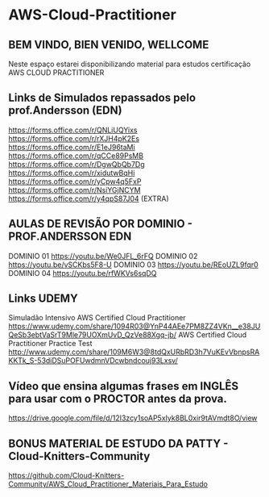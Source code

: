 # AWS-Cloud-Practitioner
BEM VINDO, BIEN VENIDO, WELLCOME
----------------------------------------------------------------------------------
Neste espaço estarei disponibilizando material para estudos certificação AWS CLOUD PRACTITIONER


Links de Simulados repassados pelo prof.Andersson (EDN)
----------------------------------------------------------------------------------
https://forms.office.com/r/QNLiUQYixs
https://forms.office.com/r/rXJH4pK2Es
https://forms.office.com/r/E1eJ96taMi
https://forms.office.com/r/qCCe89PsMB
https://forms.office.com/r/DgwQbQb7Dg
https://forms.office.com/r/xidutwBqHi
https://forms.office.com/r/yCpw4q5FxP
https://forms.office.com/r/NsiYGjNCYM
https://forms.office.com/r/y4qpS87J04  (EXTRA)

AULAS DE REVISÃO POR DOMINIO - PROF.ANDERSSON EDN
----------------------------------------------------------------------------------
DOMINIO 01 https://youtu.be/We0JFL_6rFQ 
DOMINIO 02 https://youtu.be/vSCKbs5F8-U
DOMINIO 03 https://youtu.be/REoUZL9fqr0
DOMINIO 04 https://youtu.be/rfWKVs6sqDQ


Links UDEMY
----------------------------------------------------------------------------------
Simuladão Intensivo AWS Certified Cloud Practitioner
https://www.udemy.com/share/1094R03@YnP44AEe7PM8ZZ4VKn__e38JUQeSb3ebtVaSrT9Mle79UOXmUvD_QzVe88Xgq-jb/
AWS Certified Cloud Practitioner Practice Test
http://www.udemy.com/share/109M6W3@8tdQxURbRD3h7VuKEvVbnpsRAKKTk_S-53diDSuPOFUwdmnVDcwbndcouj93Lxsv/

Vídeo que ensina algumas frases em INGLÊS para usar com o PROCTOR antes da prova.
----------------------------------------------------------------------------------
https://drive.google.com/file/d/12I3zcy1soAP5xIyk8BL0xir9tAVmdt8O/view

BONUS
MATERIAL DE ESTUDO DA PATTY - Cloud-Knitters-Community
----------------------------------------------------------------------------------
https://github.com/Cloud-Knitters-Community/AWS_Cloud_Practitioner_Materiais_Para_Estudo
